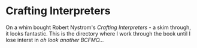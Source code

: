 # Crafting Interpreters

On a whim bought Robert Nystrom's _Crafting Interpreters_ - a skim through, it looks fantastic.
This is the directory where I work through the book until I lose interst in _oh look another
BCFMO..._

